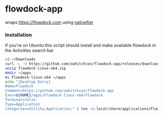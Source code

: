 # flowdock-app
wraps https://flowdock.com using [nativefier](https://github.com/jiahaog/nativefier)


### Installation

If you're on Ubuntu this script should install and make available flowdock in the Activities search bar

```bash
cd ~/Downloads
curl -L -O https://github.com/zwhitchcox/flowdock-app/releases/download/v0.0.1/flowdock-linux-x64.zip
unzip flowdock-linux-x64.zip
mkdir ~/apps
mv Flowdock-linux-x64 ~/apps
echo "[Desktop Entry]
Name=Flowdock
Comment=https://github.com/zwhitchcox/flowdock-app
Exec=${HOME}/apps/Flowdock-linux-x64/Flowdock
Terminal=false
Type=Application
Categories=Utility;Application;" | tee ~/.local/share/applications/Flowdock.desktop
```
